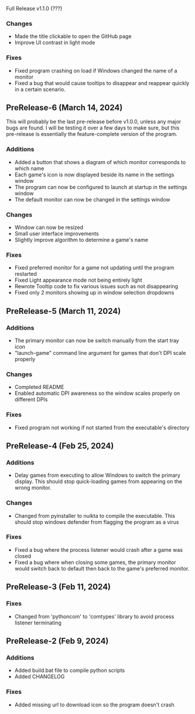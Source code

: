 Full Release v1.1.0 (???)

### Changes
 - Made the title clickable to open the GitHub page
 - Improve UI contrast in light mode

### Fixes
 - Fixed program crashing on load if Windows changed the name of a monitor
 - Fixed a bug that would cause tooltips to disappear and reappear quickly in a certain scenario.

## PreRelease-6 (March 14, 2024)
This will probably be the last pre-release before v1.0.0, unless any major bugs are found. I will be testing it over a few days to make sure, but this pre-release is essentially the feature-complete version of the program.

### Additions
 - Added a button that shows a diagram of which monitor corresponds to which name
 - Each game's icon is now displayed beside its name in the settings window
 - The program can now be configured to launch at startup in the settings window
 - The default monitor can now be changed in the settings window

### Changes
 - Window can now be resized
 - Small user interface improvements
 - Slightly improve algorithm to determine a game's name

### Fixes
 - Fixed preferred monitor for a game not updating until the program restarted
 - Fixed Light appearance mode not being entirely light
 - Rewrote Tooltip code to fix various issues such as not disappearing
 - Fixed only 2 monitors showing up in window selection dropdowns

## PreRelease-5 (March 11, 2024)

### Additions
 - The primary monitor can now be switch manually from the start tray icon
 - "launch-game" command line argument for games that don't DPI scale properly

### Changes
 - Completed README
 - Enabled automatic DPI awareness so the window scales properly on different DPIs

### Fixes
 - Fixed program not working if not started from the executable's directory

## PreRelease-4 (Feb 25, 2024)

### Additions
 - Delay games from executing to allow Windows to switch the primary display. This should stop quick-loading games from appearing on the wrong monitor.

### Changes
 - Changed from pyinstaller to nuikta to compile the executable. This should stop windows defender from flagging the program as a virus

### Fixes
 - Fixed a bug where the process listener would crash after a game was closed
 - Fixed a bug where when closing some games, the primary monitor would switch back to default then back to the game's preferred monitor.

## PreRelease-3 (Feb 11, 2024)

### Fixes
 - Changed from 'pythoncom' to 'comtypes' library to avoid process listener terminating

## PreRelease-2 (Feb 9, 2024)

### Additions
- Added build.bat file to compile python scripts
- Added CHANGELOG

### Fixes
- Added missing url to download icon so the program doesn't crash